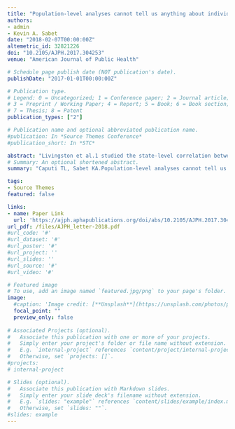 ```yaml
---
title: "Population-level analyses cannot tell us anything about individual-level marijuana-opioid substitution"
authors:
- admin
- Kevin A. Sabet
date: "2018-02-07T00:00:00Z"
altemetric_id: 32821226
doi: "10.2105/AJPH.2017.304253"
venue: "American Journal of Public Health"

# Schedule page publish date (NOT publication's date). 
publishDate: "2017-01-01T00:00:00Z"

# Publication type.
# Legend: 0 = Uncategorized; 1 = Conference paper; 2 = Journal article;
# 3 = Preprint / Working Paper; 4 = Report; 5 = Book; 6 = Book section;
# 7 = Thesis; 8 = Patent 
publication_types: ["2"]

# Publication name and optional abbreviated publication name. 
#publication: In *Source Themes Conference*
#publication_short: In *STC*

abstract: "Livingston et al.1 studied the state-level correlation between opioid overdose deaths and recreational marijuana legislation. In the article’s introduction, the authors claim that the study will contribute to the literatureon whether cannabis is substituted for opioids in pain management, and the reader is given the premise that “with this substitution, an immediate reduction in opioid-related poisonings would be expected."
# Summary: An optional shortened abstract.
summary: "Caputi TL, Sabet KA.Population-level analyses cannot tell us anything about individual-level marijuana-opioid substitution. American Journal of Public Health. 2018 Mar;108(3):e12-."

tags:
- Source Themes
featured: false

links:
- name: Paper Link
  url: 'https://ajph.aphapublications.org/doi/abs/10.2105/AJPH.2017.304253'
url_pdf: /files/AJPH_letter-2018.pdf
#url_code: '#'
#url_dataset: '#'
#url_poster: '#'
#url_project: ''
#url_slides: ''
#url_source: '#'
#url_video: '#'

# Featured image
# To use, add an image named `featured.jpg/png` to your page's folder. 
image:
  #caption: 'Image credit: [**Unsplash**](https://unsplash.com/photos/pLCdAaMFLTE)'
  focal_point: ""
  preview_only: false
 
# Associated Projects (optional).
#   Associate this publication with one or more of your projects.
#   Simply enter your project's folder or file name without extension.
#   E.g. `internal-project` references `content/project/internal-project/index.md`.
#   Otherwise, set `projects: []`.
#projects:
# internal-project

# Slides (optional).
#   Associate this publication with Markdown slides.
#   Simply enter your slide deck's filename without extension.
#   E.g. `slides: "example"` references `content/slides/example/index.md`.
#   Otherwise, set `slides: ""`.
#slides: example
---
```

